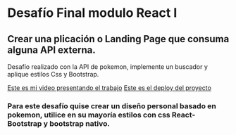 # Desafío Final modulo React I
## Crear una plicación o Landing Page que consuma alguna API externa.
<p>Desafío realizado con la API de pokemon, implemente un buscador y aplique estilos Css y Bootstrap.</p>

[Este es mi video presentando el trabajo]()
[Este es el deploy del proyecto]()

### Para este desafío quise crear un diseño personal basado en pokemon, utilice en su mayoría estilos con css React-Bootstrap y bootstrap nativo.  
